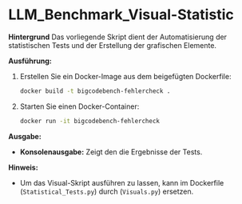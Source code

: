 # LLM_Benchmark_Visual-Statistic

**Hintergrund**
Das vorliegende Skript dient der Automatisierung der statistischen Tests und der Erstellung der grafischen Elemente. 

**Ausführung:**

1.  Erstellen Sie ein Docker-Image aus dem beigefügten Dockerfile:
    ```bash
    docker build -t bigcodebench-fehlercheck .
    ```
2.  Starten Sie einen Docker-Container:
    ```bash
    docker run -it bigcodebench-fehlercheck
    ```
**Ausgabe:**

*   **Konsolenausgabe:** Zeigt den die Ergebnisse der Tests.

**Hinweis:**

*   Um das Visual-Skript ausführen zu lassen, kann im Dockerfile  (`Statistical_Tests.py`) durch (`Visuals.py`) ersetzen.
